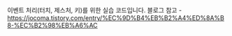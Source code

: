 이벤트 처리(터치, 제스처, 키)를 위한 실습 코드입니다. 
블로그 참고 - https://jocoma.tistory.com/entry/%EC%9D%B4%EB%B2%A4%ED%8A%B8-%EC%B2%98%EB%A6%AC
